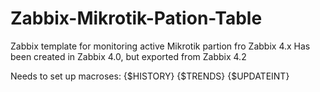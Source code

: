 # Zabbix-Mikrotik-Pation-Table
Zabbix template for monitoring active Mikrotik partion fro Zabbix 4.x
Has been created in Zabbix 4.0, but exported from Zabbix 4.2

Needs to set up macroses: {$HISTORY} {$TRENDS} {$UPDATEINT}
